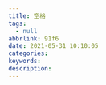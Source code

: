 ```yaml
---
title: 空格
tags:
  - null
abbrlink: 91f6
date: 2021-05-31 10:10:05
categories:
keywords:
description:
---
```

